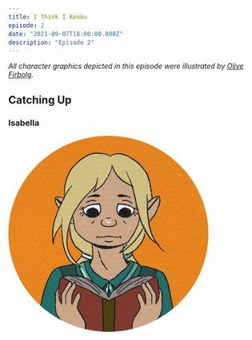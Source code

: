 ```yaml
---
title: I Think I Kenku
episode: 2
date: "2021-09-07T18:00:00.000Z"
description: "Episode 2"
---
```


*All character graphics depicted in this episode were illustrated by [Olive Firbolg](https://olivefirbolg.com).*

## Catching Up

### Isabella

![Isabella](./isabella.png)
